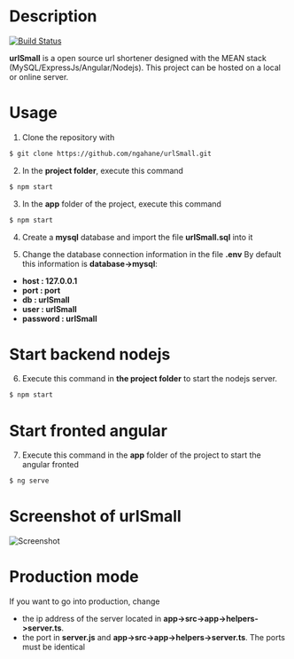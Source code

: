 # Description
[![Build Status](https://travis-ci.org/joemccann/dillinger.svg?branch=master)](https://travis-ci.org/joemccann/dillinger)


**urlSmall** is a open source url shortener designed with the MEAN stack (MySQL/ExpressJs/Angular/Nodejs). This project can be hosted on a local or online server.

# Usage 
1. Clone the repository with 
```sh
$ git clone https://github.com/ngahane/urlSmall.git
```

2. In the **project folder**, execute this command
```sh
$ npm start
```

3. In the **app** folder of the project, execute this command
```sh
$ npm start
```

4. Create a **mysql** database and import the file **urlSmall.sql** into it

5. Change the database connection information in the file **.env**
By default this information is **database->mysql**:
- **host : 127.0.0.1**
- **port : port**
- **db : urlSmall**
- **user : urlSmall**
- **password : urlSmall**


# Start backend nodejs
6. Execute this command in **the project folder** to start the nodejs server.
```sh
$ npm start
```

# Start fronted angular
7. Execute this command in the **app** folder of the project to start the angular fronted
```sh
$ ng serve
```
# Screenshot of urlSmall
![Screenshot](https://github.com/ngahane/urlSmall/blob/master/screenshot.png "urlSmall screenshot")

# Production mode
If you want to go into production, change 
- the ip address of the server located in **app->src->app->helpers->server.ts**.
- the port in **server.js** and **app->src->app->helpers->server.ts**. The ports must be identical
